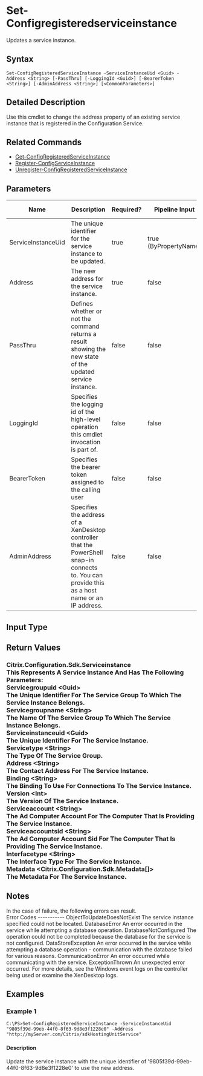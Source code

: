 ﻿
# Set-Configregisteredserviceinstance
Updates a service instance.
## Syntax
```
Set-ConfigRegisteredServiceInstance -ServiceInstanceUid <Guid> -Address <String> [-PassThru] [-LoggingId <Guid>] [-BearerToken <String>] [-AdminAddress <String>] [<CommonParameters>]
```
## Detailed Description
Use this cmdlet to change the address property of an existing service instance that is registered in the Configuration Service.


## Related Commands

* [Get-ConfigRegisteredServiceInstance](./Get-ConfigRegisteredServiceInstance/)
* [Register-ConfigServiceInstance](./Register-ConfigServiceInstance/)
* [Unregister-ConfigRegisteredServiceInstance](./Unregister-ConfigRegisteredServiceInstance/)
## Parameters
| Name   | Description | Required? | Pipeline Input | Default Value |
| --- | --- | --- | --- | --- |
| ServiceInstanceUid | The unique identifier for the service instance to be updated. | true | true (ByPropertyName) |  |
| Address | The new address for the service instance. | true | false |  |
| PassThru | Defines whether or not the command returns a result showing the new state of the updated service instance. | false | false | true |
| LoggingId | Specifies the logging id of the high-level operation this cmdlet invocation is part of. | false | false |  |
| BearerToken | Specifies the bearer token assigned to the calling user | false | false |  |
| AdminAddress | Specifies the address of a XenDesktop controller that the PowerShell snap-in connects to.  You can provide this as a host name or an IP address. | false | false | LocalHost. Once a value is provided by any cmdlet, this value becomes the default. |

## Input Type

### 

## Return Values

### Citrix.Configuration.Sdk.Serviceinstance<br>    This Represents A Service Instance And Has The Following Parameters:<br>    Servicegroupuid &lt;Guid&gt;<br>        The Unique Identifier For The Service Group To Which The Service Instance Belongs.<br>    Servicegroupname &lt;String&gt;<br>        The Name Of The Service Group To Which The Service Instance Belongs.<br>    Serviceinstanceuid &lt;Guid&gt;<br>        The Unique Identifier For The Service Instance.<br>    Servicetype &lt;String&gt;<br>        The Type Of The Service Group.<br>    Address &lt;String&gt;<br>        The Contact Address For The Service Instance.<br>    Binding &lt;String&gt;<br>        The Binding To Use For Connections To The Service Instance.<br>    Version &lt;Int&gt;<br>        The Version Of The Service Instance.<br>    Serviceaccount &lt;String&gt;<br>        The Ad Computer Account For The Computer That Is Providing The Service Instance.<br>    Serviceaccountsid &lt;String&gt;<br>        The Ad Computer Account Sid For The Computer That Is Providing The Service Instance.<br>    Interfacetype &lt;String&gt;<br>        The Interface Type For The Service Instance.<br>    Metadata &lt;Citrix.Configuration.Sdk.Metadata\[\]&gt;<br>        The Metadata For The Service Instance.

## Notes
In the case of failure, the following errors can result.<br>    Error Codes ----------- ObjectToUpdateDoesNotExist The service instance specified could not be located. DatabaseError An error occurred in the service while attempting a database operation. DatabaseNotConfigured The operation could not be completed because the database for the service is not configured. DataStoreException An error occurred in the service while attempting a database operation - communication with the database failed for various reasons. CommunicationError An error occurred while communicating with the service. ExceptionThrown An unexpected error occurred.  For more details, see the Windows event logs on the controller being used or examine the XenDesktop logs.
## Examples

### Example 1
```
C:\PS>Set-ConfigRegisteredServiceInstance -ServiceInstanceUid "9805f39d-99eb-44f0-8f63-9d8e3f1228e0" -Address "http://myServer.com/Citrix/sdkHostingUnitService"
```
#### Description
Update the service instance with the unique identifier of '9805f39d-99eb-44f0-8f63-9d8e3f1228e0' to use the new address.
